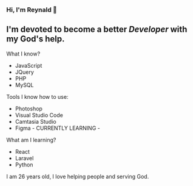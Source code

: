 ### Hi, I'm Reynald 👋
## I'm **devoted** to become a better ***Developer*** with my God's help.

What I know?

- JavaScript
- JQuery
- PHP
- MySQL

Tools I know how to use:

- Photoshop
- Visual Studio Code
- Camtasia Studio
- Figma - CURRENTLY LEARNING -

What am I learning?

- React
- Laravel
- Python

I am 26 years old, I love helping people and serving God.
